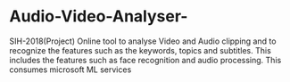 # Audio-Video-Analyser-
SIH-2018(Project)
Online tool to analyse Video and Audio clipping and to recognize the features such as the keywords, topics and subtitles.
This includes the features such as face recognition and audio processing.
This consumes microsoft ML services 
